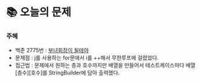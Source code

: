 # 📚 오늘의 문제

### 주혜
- 백준 2775번 : [부녀회장이 될테야](https://www.acmicpc.net/problem/2775)
- 문제점 : j를 사용하는 for문에서 i를 ++해서 무한루프에 걸렸었다.
- 접근법 : 문제에서 원하는 층과 호수까지만 배열을 만들어서 테스트케이스마다 배열[층수][호수]를 StringBuilder에 담아 출력했다.
